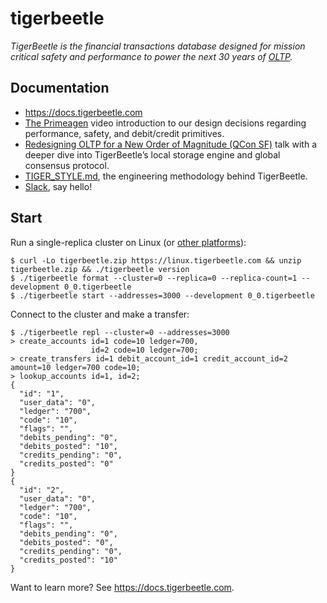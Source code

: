 # tigerbeetle

*TigerBeetle is the financial transactions database designed for mission critical safety and performance to power the next 30 years of [OLTP](https://docs.tigerbeetle.com/concepts/oltp).*

## Documentation

* <https://docs.tigerbeetle.com>
* [The Primeagen](https://www.youtube.com/watch?v=sC1B3d9C_sI) video introduction to our
  design decisions regarding performance, safety, and debit/credit primitives.
* [Redesigning OLTP for a New Order of Magnitude (QCon SF)](https://www.infoq.com/presentations/redesign-oltp/)
  talk with a deeper dive into TigerBeetle’s local storage engine and global consensus protocol.
* [TIGER_STYLE.md](./docs/TIGER_STYLE.md), the engineering methodology behind TigerBeetle.
* [Slack](https://join.slack.com/t/tigerbeetle/shared_invite/zt-21xk62q7l-p~~G7~H01zQb88rQn7tWfQ), say hello!

## Start

Run a single-replica cluster on Linux (or [other platforms](https://docs.tigerbeetle.com/start)):

```console
$ curl -Lo tigerbeetle.zip https://linux.tigerbeetle.com && unzip tigerbeetle.zip && ./tigerbeetle version
$ ./tigerbeetle format --cluster=0 --replica=0 --replica-count=1 --development 0_0.tigerbeetle
$ ./tigerbeetle start --addresses=3000 --development 0_0.tigerbeetle
```

Connect to the cluster and make a transfer:

```console
$ ./tigerbeetle repl --cluster=0 --addresses=3000
> create_accounts id=1 code=10 ledger=700,
                  id=2 code=10 ledger=700;
> create_transfers id=1 debit_account_id=1 credit_account_id=2 amount=10 ledger=700 code=10;
> lookup_accounts id=1, id=2;
{
  "id": "1",
  "user_data": "0",
  "ledger": "700",
  "code": "10",
  "flags": "",
  "debits_pending": "0",
  "debits_posted": "10",
  "credits_pending": "0",
  "credits_posted": "0"
}
{
  "id": "2",
  "user_data": "0",
  "ledger": "700",
  "code": "10",
  "flags": "",
  "debits_pending": "0",
  "debits_posted": "0",
  "credits_pending": "0",
  "credits_posted": "10"
}
```

Want to learn more? See <https://docs.tigerbeetle.com>.
